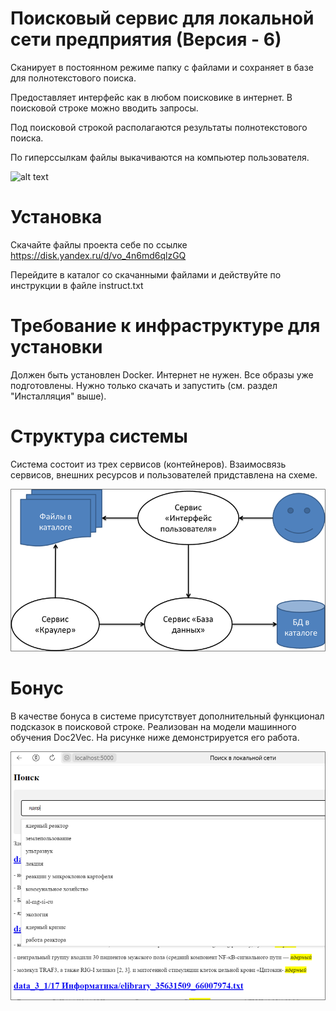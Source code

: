 # Поисковый сервис для локальной сети предприятия (Версия - 6)

Сканирует в постоянном режиме папку с файлами и сохраняет в базе для полнотекстового поиска.

Предоставляет интерфейс как в любом поисковике в интернет.
В поисковой строке можно вводить запросы.

Под поисковой строкой располагаются результаты полнотекстового поиска.

По гиперссылкам файлы выкачиваются на компьютер пользователя.

![alt text](example.gif)

# Установка

Скачайте файлы проекта себе по ссылке https://disk.yandex.ru/d/vo_4n6md6qlzGQ

Перейдите в каталог со скачанными файлами и действуйте по инструкции в файле instruct.txt

# Требование к инфраструктуре для установки

Должен быть установлен Docker. Интернет не нужен. Все образы уже подготовлены. Нужно только скачать и запустить (см. раздел "Инсталляция" выше).

# Структура системы

Система состоит из трех сервисов (контейнеров). Взаимосвязь сервисов, внешних ресурсов и пользователей придставлена на схеме.

![alt text](image-1.png)


# Бонус

В качестве бонуса в системе присутствует дополнительный функционал подсказок в поисковой строке. Реализован на модели машинного обучения Doc2Vec. На рисунке ниже демонстрируется его работа.

![alt text](image-2.png)